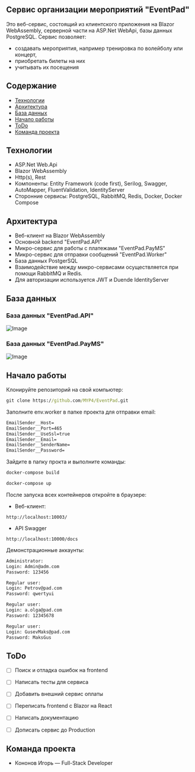 ## Сервис организации мероприятий "EventPad"
Это веб-сервис, состоящий из клиентского приложения на Blazor WebAssembly, серверной
части на ASP.Net WebApi, базы данных PostgreSQL.
Сервис позволяет:
* создавать мероприятия, например тренировка по волейболу или концерт,
* приобретать билеты на них
* учитывать их посещения

## Содержание
- [Технологии](#технологии)
- [Архитектура](#архитектура)
- [База данных](#база-данных)
- [Начало работы](#начало-работы)
- [ToDo](#todo)
- [Команда проекта](#команда-проекта)

## Технологии
- ASP.Net Web.Api
- Blazor WebAssembly
- Http(s), Rest
- Компоненты: Entity Framework (code first), Serilog, Swagger, AutoMapper, FluentValidation, IdentityServer
- Сторонние сервисы: PostgreSQL, RabbitMQ, Redis, Docker, Docker Compose

## Архитектура
- Веб-клиент на Blazor WebAssembly
- Основной backend "EventPad.API"
- Микро-сервис для работы с платежами "EventPad.PayMS"
- Микро-сервис для отправки сообщений "EventPad.Worker"
- База данных PostgerSQL
- Взаимодействие между микро-сервисами осуществляется при помощи RabbitMQ и Redis.
- Для авторизации используется JWT и Duende IdentityServer


## База данных
### База данных "EventPad.API"
![Image](https://github.com/MYP4/EventPad/blob/main/EventPad.Api.jpg)
### База данных "EventPad.PayMS"
![Image](https://github.com/MYP4/EventPad/blob/main/EventPad.PayMS.jpg)

## Начало работы
Клонируйте репозиторий на свой компьютер:
```cmd
git clone https://github.com/MYP4/EventPad.git
```

Заполните env.worker в папке проекта для отправки email:
```cmd
EmailSender__Host=
EmailSender__Port=465
EmailSender__UseSsl=true
EmailSender__Email=
EmailSender__SenderName=
EmailSender__Password=
```

Зайдите в папку прокта и выполните команды:
```cmd
docker-compose build
```
```cmd
docker-compose up
```

После запуска всех контейнеров откройте в браузере:
- Веб-клиент:
```
http://localhost:10003/
```
- API Swagger
```
http://localhost:10000/docs
```

Демонстрационные аккаунты:
```cmd
Administrator:
Login: Admin@adm.com
Password: 123456
```
```cmd
Regular user:
Login: Petrov@pad.com
Password: qwertyui
```
```cmd
Regular user:
Login: a.olga@pad.com
Password: 12345678
```
```cmd
Regular user:
Login: GusevMaks@pad.com
Password: MaksGus
```

## ToDo
- [ ] Поиск и отладка ошибок на frontend
- [ ] Написать тесты для сервиса
- [ ] Добавить внешний сервис оплаты
- [ ] Переписать frontend с Blazor на React
- [ ] Написать документацию
- [ ] Дописать сервис до Production


## Команда проекта
- Кононов Игорь — Full-Stack Developer
    

